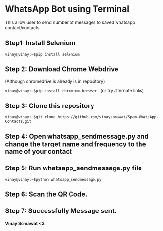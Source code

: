 # WhatsApp Bot using Terminal

This allow user to send number of messages to saved whatsapp contact/contacts. 

## Step1: Install Selenium

```vinay@vinay:~$pip install selenium ```

## Step 2: Download Chrome Webdrive 
(Although chromedrive is already is in repository)

```vinay@vinay:~$pip install chromium-browser ```
(or try alternate links)

## Step 3: Clone this repository

``` vinay@vinay:~$git clone https://github.com/vinaysomawat/Spam-WhatsApp-Contacts.git ```

## Step 4: Open whatsapp_sendmessage.py and change the target name and frequency to the name of your contact 

## Step 5: Run whatsapp_sendmessage.py file

``` vinay@vinay:~$python whatsapp_sendmessage.py ```

## Step 6: Scan the QR Code.

## Step 7: Successfully Message sent.


#### Vinay Somawat <3 
